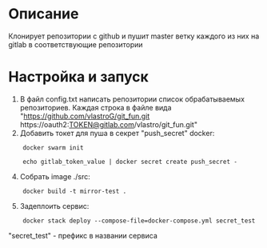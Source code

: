 # Описание
Клонирует репозитории с github и пушит master ветку каждого из них на gitlab в соответствующие репозитории

# Настройка и запуск
1. В файл config.txt написать репозитории список обрабатываемых репозиториев.
Каждая строка в файле вида "https://github.com/vlastroG/git_fun.git https://oauth2:TOKEN@gitlab.com/vlastro/git_fun.git"
2. Добавить токет для пуша в секрет "push_secret" docker:
```
    docker swarm init
```
```
    echo gitlab_token_value | docker secret create push_secret -
```
4. Собрать image ./src:
```
    docker build -t mirror-test .
```
5. Задеплоить сервис:
```
    docker stack deploy --compose-file=docker-compose.yml secret_test
```
"secret_test" - префикс в названии сервиса
